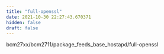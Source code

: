 ```yaml
---
title: "full-openssl"
date: 2021-10-30 22:27:43.670371
hidden: false
draft: false
---
```


bcm27xx/bcm2711/package_feeds_base_hostapd/full-openssl

